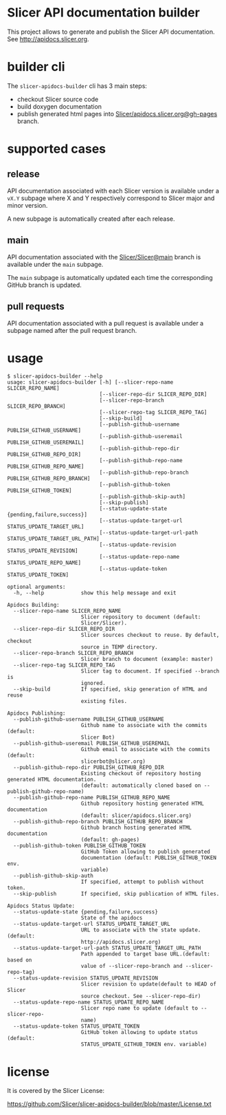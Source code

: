 # Slicer API documentation builder

This project allows to generate and publish the Slicer API documentation. See http://apidocs.slicer.org.

# builder cli

The ``slicer-apidocs-builder`` cli has 3 main steps:

* checkout Slicer source code
* build doxygen documentation
* publish generated html pages into [Slicer/apidocs.slicer.org@gh-pages](https://github.com/Slicer/apidocs.slicer.org) branch.

# supported cases

## release

API documentation associated with each Slicer version is available under a `vX.Y` subpage
where X and Y respectively correspond to Slicer major and minor version.

A new subpage is automatically created after each release.

## main

API documentation associated with the [Slicer/Slicer@main](https://github.com/Slicer/Slicer/tree/main)
branch is available under the `main` subpage.

The `main` subpage is automatically updated each time the corresponding GitHub branch is updated.

## pull requests

API documentation associated with a pull request is available under a subpage named after the pull request
branch.

# usage

```
$ slicer-apidocs-builder --help
usage: slicer-apidocs-builder [-h] [--slicer-repo-name SLICER_REPO_NAME]
                              [--slicer-repo-dir SLICER_REPO_DIR]
                              [--slicer-repo-branch SLICER_REPO_BRANCH]
                              [--slicer-repo-tag SLICER_REPO_TAG]
                              [--skip-build]
                              [--publish-github-username PUBLISH_GITHUB_USERNAME]
                              [--publish-github-useremail PUBLISH_GITHUB_USEREMAIL]
                              [--publish-github-repo-dir PUBLISH_GITHUB_REPO_DIR]
                              [--publish-github-repo-name PUBLISH_GITHUB_REPO_NAME]
                              [--publish-github-repo-branch PUBLISH_GITHUB_REPO_BRANCH]
                              [--publish-github-token PUBLISH_GITHUB_TOKEN]
                              [--publish-github-skip-auth]
                              [--skip-publish]
                              [--status-update-state {pending,failure,success}]
                              [--status-update-target-url STATUS_UPDATE_TARGET_URL]
                              [--status-update-target-url-path STATUS_UPDATE_TARGET_URL_PATH]
                              [--status-update-revision STATUS_UPDATE_REVISION]
                              [--status-update-repo-name STATUS_UPDATE_REPO_NAME]
                              [--status-update-token STATUS_UPDATE_TOKEN]

optional arguments:
  -h, --help            show this help message and exit

Apidocs Building:
  --slicer-repo-name SLICER_REPO_NAME
                        Slicer repository to document (default:
                        Slicer/Slicer).
  --slicer-repo-dir SLICER_REPO_DIR
                        Slicer sources checkout to reuse. By default, checkout
                        source in TEMP directory.
  --slicer-repo-branch SLICER_REPO_BRANCH
                        Slicer branch to document (example: master)
  --slicer-repo-tag SLICER_REPO_TAG
                        Slicer tag to document. If specified --branch is
                        ignored.
  --skip-build          If specified, skip generation of HTML and reuse
                        existing files.

Apidocs Publishing:
  --publish-github-username PUBLISH_GITHUB_USERNAME
                        Github name to associate with the commits (default:
                        Slicer Bot)
  --publish-github-useremail PUBLISH_GITHUB_USEREMAIL
                        Github email to associate with the commits (default:
                        slicerbot@slicer.org)
  --publish-github-repo-dir PUBLISH_GITHUB_REPO_DIR
                        Existing checkout of repository hosting generated HTML documentation.
                        (default: automatically cloned based on --publish-github-repo-name)
  --publish-github-repo-name PUBLISH_GITHUB_REPO_NAME
                        Github repository hosting generated HTML documentation
                        (default: slicer/apidocs.slicer.org)
  --publish-github-repo-branch PUBLISH_GITHUB_REPO_BRANCH
                        Github branch hosting generated HTML documentation
                        (default: gh-pages)
  --publish-github-token PUBLISH_GITHUB_TOKEN
                        GitHub Token allowing to publish generated
                        documentation (default: PUBLISH_GITHUB_TOKEN env.
                        variable)
  --publish-github-skip-auth
                        If specified, attempt to publish without token.
  --skip-publish        If specified, skip publication of HTML files.

Apidocs Status Update:
  --status-update-state {pending,failure,success}
                        State of the apidocs
  --status-update-target-url STATUS_UPDATE_TARGET_URL
                        URL to associate with the state update. (default:
                        http://apidocs.slicer.org)
  --status-update-target-url-path STATUS_UPDATE_TARGET_URL_PATH
                        Path appended to target base URL.(default: based on
                        value of --slicer-repo-branch and --slicer-repo-tag)
  --status-update-revision STATUS_UPDATE_REVISION
                        Slicer revision to update(default to HEAD of Slicer
                        source checkout. See --slicer-repo-dir)
  --status-update-repo-name STATUS_UPDATE_REPO_NAME
                        Slicer repo name to update (default to --slicer-repo-
                        name)
  --status-update-token STATUS_UPDATE_TOKEN
                        GitHub token allowing to update status (default:
                        STATUS_UPDATE_GITHUB_TOKEN env. variable)
```


# license

It is covered by the Slicer License:

https://github.com/Slicer/slicer-apidocs-builder/blob/master/License.txt



